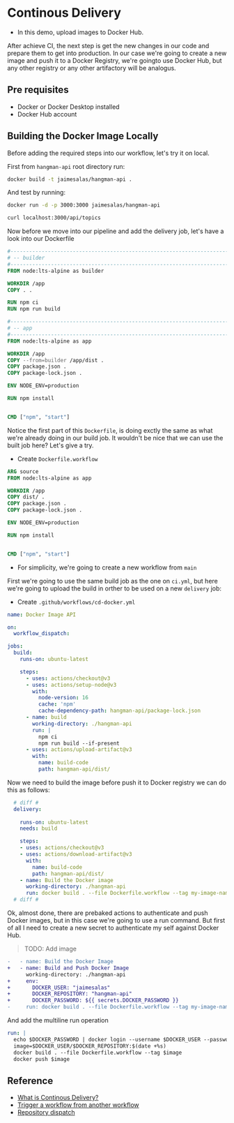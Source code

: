 # Continous Delivery

* In this demo, upload images to Docker Hub.

After achieve CI, the next step is get the new changes in our code and prepare them to get into production. In our case we're going to create a new image and push it to a Docker Registry, we're goingto use Docker Hub, but any other registry or any other artifactory will be analogus.

## Pre requisites

* Docker or Docker Desktop installed 
* Docker Hub account

## Building the Docker Image Locally

Before adding the required steps into our workflow, let's try it on local. 

First from `hangman-api` root directory run:

```bash
docker build -t jaimesalas/hangman-api .
```

And test by running:

```bash
docker run -d -p 3000:3000 jaimesalas/hangman-api
```

```bash
curl localhost:3000/api/topics
```

Now before we move into our pipeline and add the delivery job, let's have a look into our Dockerfile

```Dockerfile
#------------------------------------------------------------------------------
# -- builder
#------------------------------------------------------------------------------
FROM node:lts-alpine as builder

WORKDIR /app
COPY . .

RUN npm ci
RUN npm run build

#------------------------------------------------------------------------------
# -- app
#------------------------------------------------------------------------------
FROM node:lts-alpine as app

WORKDIR /app
COPY --from=builder /app/dist .
COPY package.json .
COPY package-lock.json .

ENV NODE_ENV=production

RUN npm install


CMD ["npm", "start"]

```

Notice the first part of this `Dockerfile`, is doing exctly the same as what we're already doing in our build job. It wouldn't be nice that we can use the built job here? Let's give a try.

* Create `Dockerfile.workflow`

```Dockerfile
ARG source
FROM node:lts-alpine as app

WORKDIR /app
COPY dist/ .
COPY package.json .
COPY package-lock.json .

ENV NODE_ENV=production

RUN npm install


CMD ["npm", "start"]

```

* For simplicity, we're going to create a new workflow from `main`

First we're going to use the same build job as the one on `ci.yml`, but here we're going to upload the build in orther to be used on a new `delivery` job:

* Create `.github/workflows/cd-docker.yml`

```yml
name: Docker Image API

on:
  workflow_dispatch:

jobs:
  build:
    runs-on: ubuntu-latest

    steps:
      - uses: actions/checkout@v3
      - uses: actions/setup-node@v3
        with: 
          node-version: 16
          cache: 'npm'
          cache-dependency-path: hangman-api/package-lock.json
      - name: build
        working-directory: ./hangman-api
        run: |
          npm ci 
          npm run build --if-present
      - uses: actions/upload-artifact@v3 
        with:
          name: build-code
          path: hangman-api/dist/
```

Now we need to build the image before push it to Docker registry we can do this as follows:

```yml
  # diff #
  delivery:
    
    runs-on: ubuntu-latest
    needs: build

    steps:
    - uses: actions/checkout@v3
    - uses: actions/download-artifact@v3
      with:
        name: build-code
        path: hangman-api/dist/
    - name: Build the Docker image
      working-directory: ./hangman-api
      run: docker build . --file Dockerfile.workflow --tag my-image-name:$(date +%s)
  # diff #
```

Ok, almost done, there are prebaked actions to authenticate and push Docker images, but in this case we're going to use a run command. But first of all I need to create a new secret to authenticate my self against Docker Hub.

> TODO: Add image

```diff
-   - name: Build the Docker Image
+   - name: Build and Push Docker Image
      working-directory: ./hangman-api
+     env:
+       DOCKER_USER: "jaimesalas"
+       DOCKER_REPOSITORY: "hangman-api"
+       DOCKER_PASSWORD: ${{ secrets.DOCKER_PASSWORD }}
-     run: docker build . --file Dockerfile.workflow --tag my-image-name:$(date +%s)
```

And add the multiline run operation

```yml
run: | 
  echo $DOCKER_PASSWORD | docker login --username $DOCKER_USER --password-stdin
  image=$DOCKER_USER/$DOCKER_REPOSITORY:$(date +%s)
  docker build . --file Dockerfile.workflow --tag $image
  docker push $image
```

## Reference

* [What is Continous Delivery?](https://aws.amazon.com/devops/continuous-delivery/)
* [Trigger a workflow from another workflow](https://github.com/orgs/community/discussions/26294)
* [Repository dispatch](https://github.com/peter-evans/repository-dispatch)
